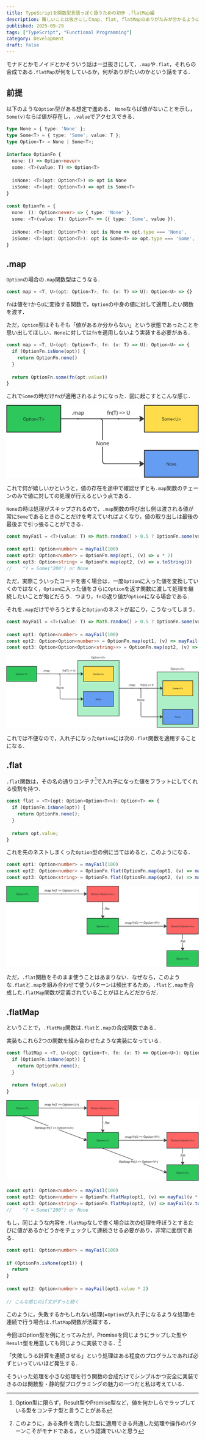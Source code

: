 ```yaml
---
title: TypeScriptを関数型言語っぽく扱うための初歩 .flatMap編
description: 難しいことは抜きにしてmap, flat, flatMapのありがたみが分かるようになる
published: 2025-09-29
tags: ["TypeScript", "Functional Programming"]
category: Development
draft: false
---
```


モナドとかモノイドとかそういう話は一旦抜きにして，`.map`や`.flat`，それらの合成である`.flatMap`が何をしているか，何がありがたいのかという話をする．

## 前提

以下のような`Option`型がある想定で進める．
`None`ならば値がないことを示し，`Some(v)`ならば値が存在し，`.value`でアクセスできる．

```ts
type None = { type: 'None' };
type Some<T> = { type: 'Some'; value: T };
type Option<T> = None | Some<T>;

interface OptionFn {
  none: () => Option<never>
  some: <T>(value: T) => Option<T>
  
  isNone: <T>(opt: Option<T>) => opt is None
  isSome: <T>(opt: Option<T>) => opt is Some<T>
}

const OptionFn = {
  none: (): Option<never> => { type: 'None' },
  some: <T>(value: T): Option<T> => ({ type: 'Some', value }),

  isNone: <T>(opt: Option<T>): opt is None => opt.type === 'None',
  isSome: <T>(opt: Option<T>): opt is Some<T> => opt.type === 'Some',
}

```

## .map

`Option`の場合の`.map`関数型はこうなる．

```ts
const map = <T, U>(opt: Option<T>, fn: (v: T) => U): Option<U> => {}
```

`fn`は値を`T`から`U`に変換する関数で，`Option`の中身の値に対して適用したい関数を渡す．

ただ，`Option`型はそもそも「値があるか分からない」という状態であったことを思い出してほしい．`None`に対しては`fn`を適用しないよう実装する必要がある．

```ts
const map = <T, U>(opt: Option<T>, fn: (v: T) => U): Option<U> => {
  if (OptionFn.isNone(opt)) {
    return OptionFn.none()
  }

  return OptionFn.some(fn(opt.value))
}
```

これで`Some`の時だけ`fn`が適用されるようになった．図に起こすとこんな感じ．

![map](image/map.png)

これで何が嬉しいかというと，値の存在を途中で確認せずとも`.map`関数のチェーンのみで値に対しての処理が行えるという点である．

`None`の時は処理がスキップされるので，`.map`関数の呼び出し側は渡される値が常に`Some`であるときのことだけを考えていればよくなり，値の取り出しは最後の最後まで引っ張ることができる．

```ts
const mayFail = <T>(value: T) => Math.random() > 0.5 ? OptionFn.some(value) : OptionFn.none();

const opt1: Option<number> = mayFail(100)
const opt2: Option<number> = OptionFn.map(opt1, (v) => v * 2)
const opt3: Option<string> = OptionFn.map(opt2, (v) => v.toString()) 
//    ^? = Some("200") or None
```

ただ，実際こういったコードを書く場合は，一度`Option`に入った値を変換していくのではなく，`Option`に入った値をさらに`Option`を返す関数に渡して処理を継続したいことが殆どだろう．つまり，`fn`の返り値が`Option`になる場合である．

それを`.map`だけでやろうとすると`Option`のネストが起こり，こうなってしまう．

```ts
const mayFail = <T>(value: T) => Math.random() > 0.5 ? OptionFn.some(value) : OptionFn.none();

const opt1: Option<number> = mayFail(100)
const opt2: Option<Option<number>> = OptionFn.map(opt1, (v) => mayFail(v * 2))
const opt3: Option<Option<Option<string>>> = OptionFn.map(opt2, (v) => OptionFn.map(v, (x) => mayFail(x.toString())))
```

![OptionNest](image/option-nest.png)

これでは不便なので，入れ子になった`Option`には次の`.flat`関数を適用することになる．

## .flat

`.flat`関数は，その名の通りコンテナ[^1]で入れ子になった値をフラットにしてくれる役割を持つ．

```ts
const flat = <T>(opt: Option<Option<T>>): Option<T> => {
  if (OptionFn.isNone(opt)) {
    return OptionFn.none();
  }

  return opt.value; 
}
```

これを先のネストしまくった`Option`型の例に当てはめると，このようになる．

```ts
const opt1: Option<number> = mayFail(100)
const opt2: Option<number> = OptionFn.flat(OptionFn.map(opt1, (v) => mayFail(v * 2)))
const opt3: Option<string> = OptionFn.flat(OptionFn.map(opt2, (v) => mayFail(v.toString())))
```

![flat-with-map](image/flat.png)

ただ，`.flat`関数をそのまま使うことはあまりない．なぜなら，このような`.flat`と`.map`を組み合わせて使うパターンは頻出するため，`.flat`と`.map`を合成した`.flatMap`関数が定義されていることがほとんどだからだ．

## .flatMap

ということで，`.flatMap`関数は`.flat`と`.map`の合成関数である．

実装もこれら2つの関数を組み合わせたような実装になっている．

```ts
const flatMap = <T, U>(opt: Option<T>, fn: (v: T) => Option<U>): Option<U> => {
  if (OptionFn.isNone(opt)) {
    return OptionFn.none();
  }
  
  return fn(opt.value)
}
```

![alt text](image/flatmap.png)

```ts
const opt1: Option<number> = mayFail(100)
const opt2: Option<number> = OptionFn.flatMap(opt1, (v) => mayFail(v * 2))
const opt3: Option<string> = OptionFn.flatMap(opt2, (v) => mayFail(v.toString()))
//    ^? = Some("200") or None
```

もし，同じような内容を`.flatMap`なしで書く場合は次の処理を呼ぼうとするたびに値があるかどうかをチェックして連続させる必要があり，非常に面倒である．

```ts
const opt1: Option<number> = mayFail(100)

if (OptionFn.isNone(opt1)) {
  return
}

const opt2: Option<number> = mayFail(opt1.value * 2)

// こんな感じのif文がずっと続く
```

このように，失敗するかもしれない処理(=`Option`が入れ子になるような処理)を連続で行う場合は`.flatMap`関数が活躍する．

今回はOption型を例にとってみたが，Promiseを同じようにラップした型や`Result`型を用意しても同じように実装できる．[^2]

「失敗しうる計算を連続させる」という処理はある程度のプログラムであれば必ずといっていいほど発生する．

そういった処理を小さな処理を行う関数の合成だけでシンプルかつ安全に実装できるのは関数型・静的型プログラミングの魅力の一つだと私は考えている．

[^1]: Option型に限らず，Result型やPromise型など，値を何かしらでラップしている型をコンテナ型と言うことがある

[^2]: このように，ある条件を満たした型に適用できる共通した処理や操作のパターンこそがモナドである，という認識でいいと思う